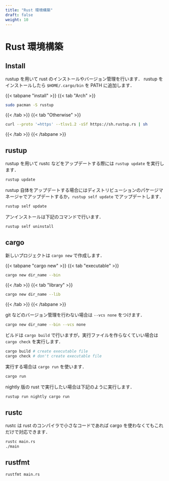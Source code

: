 ```yaml
---
title: "Rust 環境構築"
draft: false
weight: 10
---
```


# Rust 環境構築

## Install

rustup を用いて rust のインストールやバージョン管理を行います．
rustup をインストールしたら `$HOME/.cargo/bin` を PATH に追加します．

{{< tabpane "install" >}}
{{< tab "Arch" >}}

```sh
sudo pacman -S rustup
```

{{< /tab >}}
{{< tab "Otherwise" >}}

```sh
curl --proto '=https' --tlsv1.2 -sSf https://sh.rustup.rs | sh
```

{{< /tab >}}
{{< /tabpane >}}

## rustup

rustup を用いて rustc などをアップデートする際には `rustup update` を実行します．

```sh
rustup update
```

rustup 自体をアップデートする場合にはディストリビューションのパケージマネージャでアップデートするか，`rustup self update` でアップデートします．

```sh
rustup self update
```

アンインストールは下記のコマンドで行います．

```sh
rustup self uninstall
```

## cargo

新しいプロジェクトは `cargo new` で作成します．

{{< tabpane "cargo new" >}}
{{< tab "executable" >}}

```sh
cargo new dir_name --bin
```

{{< /tab >}}
{{< tab "library" >}}

```sh
cargo new dir_name --lib
```

{{< /tab >}}
{{< /tabpane >}}

git などのバージョン管理を行わない場合は `--vcs none` をつけます．

```sh
cargo new dir_name --bin --vcs none
```

ビルドは `cargo build` で行いますが，実行ファイルを作らなくていい場合は `cargo check` を実行します．

```sh
cargo build # create executable file
cargo check # don't create executable file
```

実行する場合は `cargo run` を使います．

```sh
cargo run
```

nightly 版の rust で実行したい場合は下記のように実行します．

```sh
rustup run nightly cargo run
```

## rustc

rustc は rust のコンパイラで小さなコードであれば cargo を使わなくてもこれだけで対応できます．

```sh
rustc main.rs
./main
```

## rustfmt

```sh
rustfmt main.rs
```
